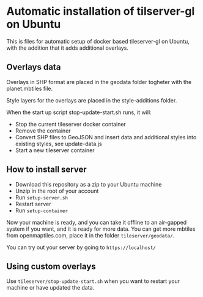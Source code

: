 # Automatic installation of tilserver-gl on Ubuntu

This is files for automatic setup of docker based tileserver-gl on Ubuntu, with the addition that it adds additional overlays.

## Overlays data

Overlays in SHP format are placed in the geodata folder togheter with the planet.mbtiles file.

Style layers for the overlays are placed in the style-additions folder.

When the start up script stop-update-start.sh runs, it will:

- Stop the current tileserver docker container
- Remove the container
- Convert SHP files to GeoJSON and insert data and additional styles into existing styles, see update-data.js
- Start a new tileserver container

## How to install server

- Download this repository as a zip to your Ubuntu machine
- Unzip in the root of your account
- Run `setup-server.sh`
- Restart server
- Run `setup-container`

Now your machine is ready, and you can take it offline to an air-gapped system if you want, and it is ready for more data. You can get more mbtiles from openmaptiles.com, place it in the folder `tileserver/geodata/`.

You can try out your server by going to `https://localhost/`

## Using custom overlays

Use `tileserver/stop-update-start.sh` when you want to restart your machine or have updated the data.
